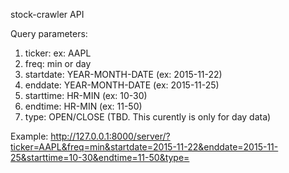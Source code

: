 
stock-crawler API

Query parameters:
  1. ticker: ex: AAPL
  2. freq: min or day
  2. startdate: YEAR-MONTH-DATE (ex: 2015-11-22)
  3. enddate: YEAR-MONTH-DATE (ex: 2015-11-25)
  4. starttime: HR-MIN (ex: 10-30)
  5. endtime: HR-MIN (ex: 11-50)
  6. type: OPEN/CLOSE (TBD. This curently is only for day data)
  
Example:
  http://127.0.0.1:8000/server/?ticker=AAPL&freq=min&startdate=2015-11-22&enddate=2015-11-25&starttime=10-30&endtime=11-50&type=



